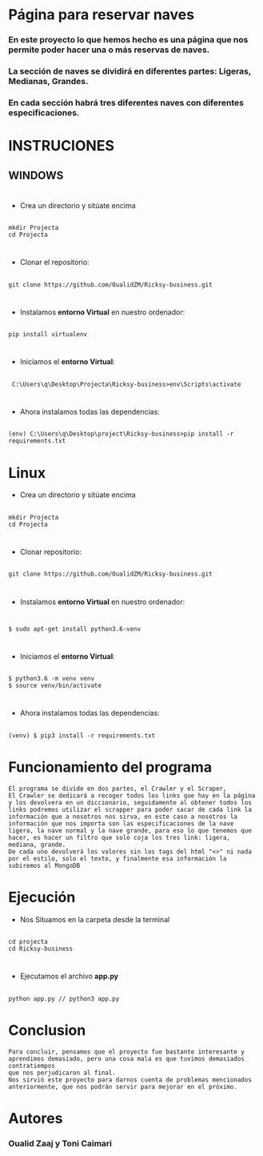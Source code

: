 # __Página para reservar naves__

### En este proyecto lo que hemos hecho es una página que nos permite poder hacer una o más reservas de naves.
### La sección de naves se dividirá en diferentes partes: Ligeras, Medianas, Grandes.
### En cada sección habrá tres diferentes naves con diferentes especificaciones.

#



# __INSTRUCIONES__

##  WINDOWS
#
- Crea un directorio y sitúate encima
##
    mkdir Projecta
    cd Projecta
#
- Clonar el repositorio:  
 ##
    git clone https://github.com/OualidZM/Ricksy-business.git
#

- Instalamos **entorno Virtual** en nuestro ordenador:  
##
    pip install virtualenv

# 

- Iniciamos el **entorno Virtual**:       
##
     C:\Users\q\Desktop\Projecta\Ricksy-business>env\Scripts\activate
#
- Ahora instalamos todas las dependencias:
##

    (env) C:\Users\q\Desktop\project\Ricksy-business>pip install -r requirements.txt



# Linux

- Crea un directorio y sitúate encima
##
    mkdir Projecta
    cd Projecta

#
- Clonar repositorio:  
##  
    git clone https://github.com/OualidZM/Ricksy-business.git
#


- Instalamos **entorno Virtual** en nuestro ordenador:  
#
    $ sudo apt-get install python3.6-venv

#

    
    

- Iniciamos el **entorno Virtual**:       
##
    $ python3.6 -m venv venv
    $ source venv/bin/activate

#

- Ahora instalamos todas las dependencias:
##
    (venv) $ pip3 install -r requirements.txt
#




# __Funcionamiento del programa__

    El programa se divide en dos partes, el Crawler y el Scraper,
    El Crawler se dedicará a recoger todos los links que hay en la página y los devolvera en un diccionario, seguidamente al obtener todos los links podremos utilizar el scrapper para poder sacar de cada link la información que a nosotros nos sirva, en este caso a nosotros la información que nos importa son las especificaciones de la nave ligera, la nave normal y la nave grande, para eso lo que tenemos que hacer, es hacer un filtro que solo coja los tres link: ligera, mediana, grande.
    De cada uno devolverá los valores sin los tags del html "<>" ni nada por el estilo, solo el texto, y finalmente esa información la subiremos al MongoDB

#
# __Ejecución__

- Nos Situamos en la carpeta desde la terminal       
##
    cd projecta
    cd Ricksy-business

#

- Ejecutamos el archivo **app.py**       
##
    python app.py // python3 app.py



#


# __Conclusion__

    Para concluir, pensamos que el proyecto fue bastante interesante y aprendimos demasiado, pero una cosa mala es que tuvimos demasiados contratiempos
    que nos perjudicaron al final.
    Nos sirvió este proyecto para darnos cuenta de problemas mencionados anteriormente, que nos podrán servir para mejorar en el próximo.
# __Autores__

### Oualid Zaaj  y Toni Caimari







